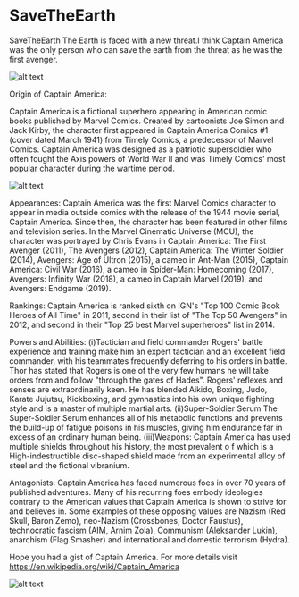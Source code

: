 # SaveTheEarth
SaveTheEarth
The Earth is faced with a new threat.I think Captain America was the only person who can save the earth from the threat as he was the first avenger.


![alt text](http://www.movienewsletters.net/photos/277218R1.jpg)


 
Origin of Captain America:

Captain America is a fictional superhero appearing in American comic books published by Marvel Comics. Created by cartoonists Joe Simon and Jack Kirby, the character first appeared in Captain America Comics #1 (cover dated March 1941) from Timely Comics, a predecessor of Marvel Comics. Captain America was designed as a patriotic supersoldier who often fought the Axis powers of World War II and was Timely Comics' most popular character during the wartime period.



![alt text](https://upload.wikimedia.org/wikipedia/en/7/72/Steve_Rogers_Super_Soldier.jpg)


 
Appearances: Captain America was the first Marvel Comics character to appear in media outside comics with the release of the 1944 movie serial, Captain America. Since then, the character has been featured in other films and television series. In the Marvel Cinematic Universe (MCU), the character was portrayed by Chris Evans in Captain America: The First Avenger (2011), The Avengers (2012), Captain America: The Winter Soldier (2014), Avengers: Age of Ultron (2015), a cameo in Ant-Man (2015), Captain America: Civil War (2016), a cameo in Spider-Man: Homecoming (2017), Avengers: Infinity War (2018), a cameo in Captain Marvel (2019), and Avengers: Endgame (2019).

Rankings: Captain America is ranked sixth on IGN's "Top 100 Comic Book Heroes of All Time" in 2011, second in their list of "The Top 50 Avengers" in 2012, and second in their "Top 25 best Marvel superheroes" list in 2014.

Powers and Abilities: (i)Tactician and field commander Rogers' battle experience and training make him an expert tactician and an excellent field commander, with his teammates frequently deferring to his orders in battle. Thor has stated that Rogers is one of the very few humans he will take orders from and follow "through the gates of Hades". Rogers' reflexes and senses are extraordinarily keen. He has blended Aikido, Boxing, Judo, Karate Jujutsu, Kickboxing, and gymnastics into his own unique fighting style and is a master of multiple martial arts. (ii)Super-Soldier Serum The Super-Soldier Serum enhances all of his metabolic functions and prevents the build-up of fatigue poisons in his muscles, giving him endurance far in excess of an ordinary human being. (iii)Weapons: Captain America has used multiple shields throughout his history, the most prevalent o f which is a High-indestructible disc-shaped shield made from an experimental alloy of steel and the fictional vibranium.

Antagonists: Captain America has faced numerous foes in over 70 years of published adventures. Many of his recurring foes embody ideologies contrary to the American values that Captain America is shown to strive for and believes in. Some examples of these opposing values are Nazism (Red Skull, Baron Zemo), neo-Nazism (Crossbones, Doctor Faustus), technocratic fascism (AIM, Arnim Zola), Communism (Aleksander Lukin), anarchism (Flag Smasher) and international and domestic terrorism (Hydra).

Hope you had a gist of Captain America.
For more details visit https://en.wikipedia.org/wiki/Captain_America


![alt text](https://cdn.shopify.com/s/files/1/0031/3769/9955/products/IMG_9538_360x.JPG?v=1528199955)
 
